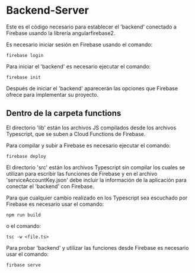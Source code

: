 # Backend-Server

Este es el código necesario para establecer el 'backend' conectado a Firebase usando la librería angularfirebase2.

Es necesario iniciar sesión en Firebase usando el comando:
```
firebase login
```

Para iniciar el 'backend' es necesario ejecutar el comando:
```
firebase init
```

Después de iniciar el 'backend' aparecerán las opciones que Firebase ofrece para implementar su proyecto.

## Dentro de la carpeta functions

El directorio 'lib' están los archivos JS compilados desde los archivos Typescript, que se suben a Cloud Functions de Firebase.

Para compilar y subir a Firebase es necesario ejecutar el comando:
```
firebase deploy
```

El directorio 'src' están los archivos Typescript sin compilar los cuales se utilizan para escribir las funciones de Firebase y en el archivo 'serviceAccountKey.json' debe incluir la información de la aplicación para conectar el 'backend' con Firebase.

Para que cualquier cambio realizado en los Typescript sea escuchado por Firebase es necesario usar el comando:
```
npm run build
```

o el comando:

```
tsc -w <file.ts>
```

Para probar 'backend' y utilizar las funciones desde Firebase es necesario usar el comando:
```
firbase serve
```